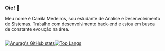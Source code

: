 ### Oie! 👋

Meu nome é Camila Medeiros, sou estudante de Análise e Desenvolvimento de Sistemas. Trabalho com desenvolvimento back-end e estou em busca de constante evolução na área.

<div style="display:flex; flex-direction: row">


  [![Anurag's GitHub stats](https://github-readme-stats.vercel.app/api?username=camilamedeir0s&show_icons=true&theme=midnight-purple&include_all_commits=true)](https://github.com/anuraghazra/github-readme-stats)

  [![Top Langs](https://github-readme-stats.vercel.app/api/top-langs/?username=camilamedeir0s&theme=midnight-purple&show_icons=true)](https://github.com/anuraghazra/github-readme-stats)
  
</div>

<!--
**camilamedeir0s/camilamedeir0s** is a ✨ _special_ ✨ repository because its `README.md` (this file) appears on your GitHub profile.

Here are some ideas to get you started:

- 🔭 I’m currently working on ...
- 🌱 I’m currently learning ...
- 👯 I’m looking to collaborate on ...
- 🤔 I’m looking for help with ...
- 💬 Ask me about ...
- 📫 How to reach me: ...
- 😄 Pronouns: ...
- ⚡ Fun fact: ...
-->
